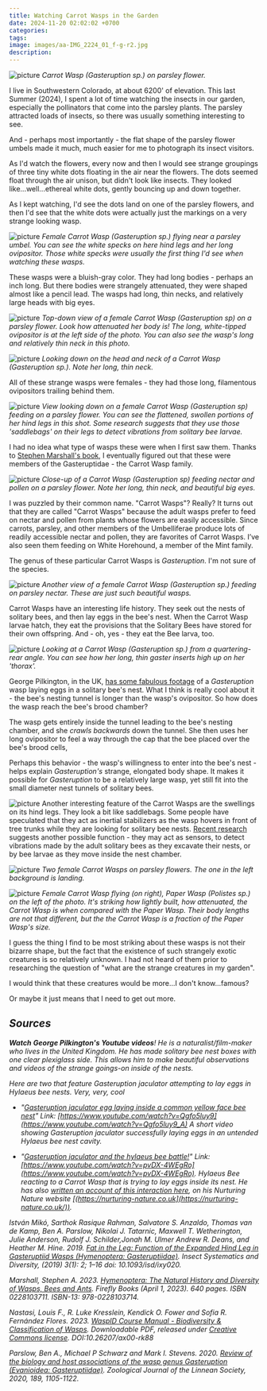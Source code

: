 ```yaml
---
title: Watching Carrot Wasps in the Garden
date: 2024-11-20 02:02:02 +0700
categories: 
tags: 
image: images/aa-IMG_2224_01_f-g-r2.jpg
description: 
---
```


![picture](images/aa-IMG_2224_01_f-g-r4.jpg)
*Carrot Wasp (Gasteruption sp.) on parsley flower.*

I live in Southwestern Colorado, at about 6200' of elevation. This last Summer (2024), I spent a lot of time watching the insects in our garden, especially the pollinators that come into the parsley plants. The parsley attracted loads of insects, so there was usually something interesting to see.

And - perhaps most importantly - the flat shape of the parsley flower umbels made it much, much easier for me to photograph its insect visitors.

As I'd watch the flowers, every now and then I would see strange groupings of three tiny white dots floating in the air near the flowers. The dots seemed float through the air unison, but didn't look like insects. They looked like...well...ethereal white dots, gently bouncing up and down together.

As I kept watching, I'd see the dots land on one of the parsley flowers, and then I'd see that the white dots were actually just the markings on a very strange looking wasp.

![picture](images/aa-IMG_2261_01-g-r4.jpg)
*Female Carrot Wasp (Gasteruption sp.) flying near a parsley umbel. You can see the white specks on here hind legs and her long ovipositor. Those white specks were usually the first thing I'd see when watching these wasps.*

These wasps were a bluish-gray color. They had long bodies - perhaps an inch long. But there bodies were strangely attenuated, they were shaped almost like a pencil lead. The wasps had long, thin necks, and relatively large heads with big eyes.

![picture](images/aa-IMG_2250_f-g-r2.jpg)
*Top-down view of a female Carrot Wasp (_Gasteruption sp_) on a parsley flower. Look how attenuated her body is! The long, white-tipped ovipositor is at the left side of the photo. You can also see the wasp's long and relatively thin neck in this photo.*

![picture](images/aa-IMG_2381_f-g-r2.jpg)
*Looking down on the head and neck of a Carrot Wasp (_Gasteruption sp._). Note her long, thin neck.*

All of these strange wasps were females - they had those long, filamentous ovipositors trailing behind them.

![picture](images/aa-IMG_2255_f-g-r2.jpg)
*View looking down on a female Carrot Wasp (_Gasteruption sp_) feeding on a parsley flower. You can see the flattened, swollen portions of her hind legs in this shot. Some research suggests that they use those 'saddlebags' on their legs to detect vibrations from solitary bee larvae.*

I had no idea what type of wasps these were when I first saw them. Thanks to [Stephen Marshall's book](https://www.amazon.com/gp/product/0228103711), I eventually figured out that these were members of the Gasteruptidae - the Carrot Wasp family.

![picture](images/aa-IMG_2298_f-g-r4.jpg)
*Close-up of a Carrot Wasp (_Gasteruption sp_) feeding nectar and pollen on a parsley flower. Note her long, thin neck, and beautiful big eyes.*

I was puzzled by their common name. "Carrot Wasps"? Really? It turns out that they are called "Carrot Wasps" because the adult wasps prefer to feed on nectar and pollen from plants whose flowers are easily accessible. Since carrots, parsley, and other members of the Umbelliferae produce lots of readily accessible nectar and pollen, they are favorites of Carrot Wasps. I’ve also seen them feeding on White Horehound, a member of the Mint family.  

The genus of these particular Carrot Wasps is _Gasteruption_. I'm not sure of the species.

![picture](images/aa-IMG_2316_01_f-g-r2-1.jpg)
*Another view of a female Carrot Wasp (Gasteruption sp.) feeding on parsley nectar. These are just such beautiful wasps.*

Carrot Wasps have an interesting life history. They seek out the nests of solitary bees, and then lay eggs in the bee's nest. When the Carrot Wasp larvae hatch, they eat the provisions that the Solitary Bees have stored for their own offspring. And - oh, yes - they eat the Bee larva, too.

![picture](images/aa-IMG_2383_f-g-r4.jpg)
*Looking at a Carrot Wasp (Gasteruption sp.) from a quartering-rear angle. You can see how her long, thin gaster inserts high up on her 'thorax'.*

George Pilkington, in the UK, [has some fabulous footage](https://www.youtube.com/watch?v=Qgfo5luy9_A) of a _Gasteruption_ wasp laying eggs in a solitary bee's nest. What I think is really cool about it - the bee's nesting tunnel is longer than the wasp's ovipositor. So how does the wasp reach the bee's brood chamber?

The wasp gets entirely inside the tunnel leading to the bee's nesting chamber, and she _crawls backwards_ down the tunnel. She then uses her long ovipositor to feel a way through the cap that the bee placed over the bee's brood cells,

Perhaps this behavior - the wasp's willingness to enter into the bee's nest - helps explain _Gasteruption's_ strange, elongated body shape. It makes it possible for _Gasteruption_ to be a relatively large wasp, yet still fit into the small diameter nest tunnels of solitary bees.

![picture](images/aa-IMG_2285_01_f-g-r2.jpg)
Another interesting feature of the Carrot Wasps are the swellings on its hind legs. They look a bit like saddlebags. Some people have speculated that they act as inertial stabilizers as the wasp hovers in front of tree trunks while they are looking for solitary bee nests. [Recent research](https://academic.oup.com/isd/article/3/1/2/5272370?login=false) suggests another possible function - they may act as sensors, to detect vibrations made by the adult solitary bees as they excavate their nests, or by bee larvae as they move inside the nest chamber.

![picture](images/aa-IMG_1882_01_f-r4.jpg)
*Two female Carrot Wasps on parsley flowers. The one in the left background is landing.*

![picture](images/aa-IMG_1893_01_f-r5.jpg)
*Female Carrot Wasp flying (on right), Paper Wasp (_Polistes sp._) on the left of the photo. It's striking how lightly built, how attenuated, the Carrot Wasp is when compared with the Paper Wasp. Their body lengths are not that different, but the the Carrot Wasp is a fraction of the Paper Wasp's size.*

I guess the thing I find to be most striking about these wasps is not their bizarre shape, but the fact that the existence of such strangely exotic creatures is so relatively unknown. I had not heard of them prior to researching the question of "what are the strange creatures in my garden".

I would think that these creatures would be more...I don't know...famous?

Or maybe it just means that I need to get out more.

## _Sources_

_**Watch** **George Pilkington's Youtube videos**! He is a naturalist/film-maker who lives in the United Kingdom. He has made solitary bee nest boxes with one clear plexiglass side. This allows him to make beautiful observations and videos of the strange goings-on inside of the nests._

_Here are two that feature Gasteruption jaculator attempting to lay eggs in Hylaeus bee nests. Very, very, cool_

- _"[Gasteruption jaculator egg laying inside a common yellow face bee nest](https://www.youtube.com/watch?v=Qgfo5luy9_A)" Link: [https://www.youtube.com/watch?v=Qgfo5luy9](https://www.youtube.com/watch?v=Qgfo5luy9_A) A short video showing Gasteruption jaculator successfully laying eggs in an untended Hylaeus bee nest cavity._

- _"[Gasteruption jaculator and the hylaeus bee battle!](https://www.youtube.com/watch?v=pvDX-4WEgRo&t=59s&pp=ygUMZ2FzdGVydXB0aW9u)" Link: [https://www.youtube.com/watch?v=pvDX-4WEgRo](https://www.youtube.com/watch?v=pvDX-4WEgRo). Hylaeus Bee reacting to a Carrot Wasp that is trying to lay eggs inside its nest. He has also [written an account of this interaction here](https://nurturing-nature.co.uk/wildlife-garden-videos/gasteruption-jaculator-and-the-hylaeus-bee-battle/), on his Nurturing Nature website [(https://nurturing-nature.co.uk](https://nurturing-nature.co.uk/))._

_István Mikó, Sarthok Rasique Rahman, Salvatore S. Anzaldo, Thomas van de Kamp, Ben A. Parslow, Nikolai J. Tatarnic, Maxwell T. Wetherington, Julie Anderson, Rudolf J. Schilder,Jonah M. Ulmer Andrew R. Deans, and Heather M. Hine. 2019. [Fat in the Leg: Function of the Expanded Hind Leg in  
Gasteruptiid Wasps (Hymenoptera: Gasteruptiidae)](https://academic.oup.com/isd/article/3/1/2/5272370). Insect Systematics and Diversity, (2019) 3(1): 2; 1–16 doi: 10.1093/isd/ixy020._

_Marshall, Stephen A. 2023. [Hymenoptera: The Natural History and Diversity of Wasps, Bees and Ants](https://www.amazon.com/gp/product/0228103711). Firefly Books (April 1, 2023). 640 pages. ISBN 0228103711. ISBN-13: 978-0228103714._

_Nastasi, Louis F., R. Luke Kresslein, Kendick O. Fower and Sofia R. Fernández Flores. 2023. [WaspID Course Manual - Biodiversity & Classification of Wasps](https://scholarsphere.psu.edu/resources/a0edbed3-a28f-4212-a8bc-7742851ecbd4). Downloadable PDF, released under [Creative Commons license](https://creativecommons.org/licenses/by-nc-sa/4.0/). DOI:10.26207/ax00-rk88_

_Parslow, Ben A., Michael P Schwarz and Mark I. Stevens. 2020. [Review of the biology and host associations of the wasp genus Gasteruption (Evanioidea: Gasteruptiidae)](https://academic.oup.com/zoolinnean/article/189/4/1105/5802323). Zoological Journal of the Linnean Society, 2020, 189, 1105-1122._
